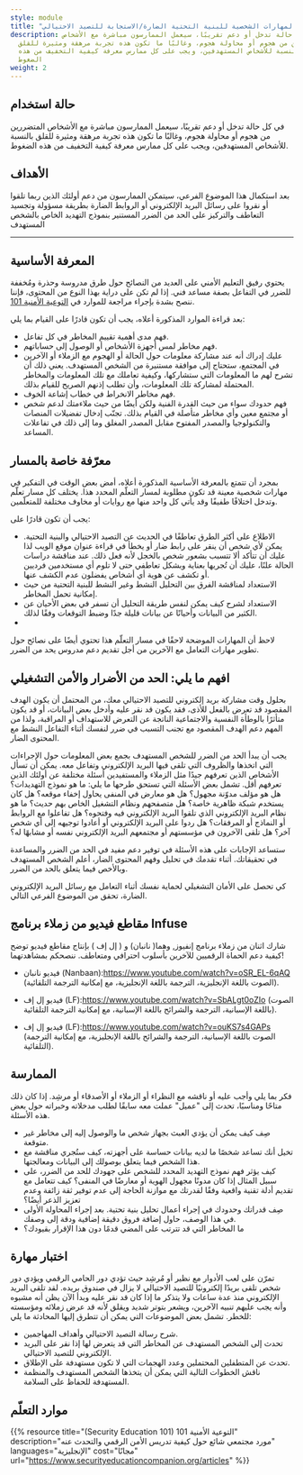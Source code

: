 ```yaml
---
style: module
title: "المهارات الشخصية للبنية التحتية الضارة/الاستجابة للتصيد الاحتيالي  "
description: في كل حالة تدخل أو دعم تقريبًا، سيعمل الممارسون مباشرة مع الأشخاص
  المتضررين من هجوم أو محاولة هجوم، وغالبًا ما تكون هذه تجربة مرهقة ومثيرة للقلق
  بالنسبة للأشخاص المستهدفين، ويجب على كل ممارس معرفة كيفية التخفيف من هذه
  الضغوط
weight: 2
---
```

## حالة استخدام

في كل حالة تدخل أو دعم تقريبًا، سيعمل الممارسون مباشرة مع الأشخاص المتضررين من هجوم أو محاولة هجوم، وغالبًا ما تكون هذه تجربة مرهقة ومثيرة للقلق بالنسبة للأشخاص المستهدفين، ويجب على كل ممارس معرفة كيفية التخفيف من هذه الضغوط.


## الأهداف

بعد استكمال هذا الموضوع الفرعي، سيتمكن الممارسون من دعم أولئك الذين ربما تلقوا أو نقروا على رسائل البريد الإلكتروني أو الروابط الضارة بطريقة مسؤولة وتجسيد التعاطف والتركيز على الحد من الضرر المستنير بنموذج التهديد الخاص بالشخص المستهدف

- - -

## المعرفة الأساسية 
يحتوي رفيق التعليم الأمني على العديد من النصائح حول طرق مدروسة وحذرة ومُخففة للضرر في التفاعل بصفة مساعد فني. إذا لم تكن على دراية بهذا النوع من المحتوى، فإننا ننصح بشدة بإجراء مراجعة للموارد في [التوعية الأمنية 101](https://www.securityeducationcompanion.org/articles).

بعد قراءة الموارد المذكورة أعلاه، يجب أن تكون قادرًا على القيام بما يلي:
* فهم مدى أهمية تقييم المخاطر في كل تفاعل.
* فهم مخاطر لمس أجهزة الأشخاص أو الوصول إلى حساباتهم.
* عليك إدراك أنه عند مشاركة معلومات حول الحالة أو الهجوم مع الزملاء أو الآخرين في المجتمع، ستحتاج إلى موافقة مستنيرة من الشخص المستهدف. يعني ذلك أن تشرح لهم ما المعلومات التي ستشاركها، وكيفية تعاملك مع تلك المعلومات والمخاطر المحتملة لمشاركة تلك المعلومات، وأن تطلب إذنهم الصريح للقيام بذلك.
* فهم مخاطر الانخراط في خطاب إشاعة الخوف.
* فهم حدودك سواء من حيث القدرة الفنية ولكن أيضًا من حيث ملاءمتك لدعم شخص أو مجتمع معين وأي مخاطر متأصلة في القيام بذلك.
تجنّب إدخال تفضيلات المنصات والتكنولوجيا والمصدر المفتوح مقابل المصدر المغلق وما إلى ذلك في تفاعلات المساعد.

## معرّفة خاصة بالمسار 


بمجرد أن تتمتع بالمعرفة الأساسية المذكورة أعلاه، أمض بعض الوقت في التفكير في مهارات شخصية معينة قد تكون مطلوبة لمسار التعلّم المحدد هذا. يختلف كل مسار تعلّم وتدخل اختلافًا طفيفًا وقد يأتي كل واحد منها مع روايات أو مخاوف مختلفة للمتعلّمين. 

يجب أن تكون قادرًا على:

* الاطلاع على أكثر الطرق تعاطفًا في الحديث عن التصيد الاحتيالي والبنية التحتية. يمكن لأي شخص أن ينقر على رابط ضار أو يخطأ في قراءة عنوان موقع الويب لذا عليك أن تتأكد ألا تتسبب بشعور شخص بالخجل لأنه فعل ذلك. عند مناقشة دراسات الحالة علنًا، عليك أن تُجريها بعناية وبشكل تعاطفي حتى لا تلوم أي مستخدمين فرديين أو تكشف عن هوية أي أشخاص يفضلون عدم الكشف عنها.
* الاستعداد لمناقشة الفرق بين التحليل النشط وغير النشط للبنية التحتية من حيث إمكانية تحمل المخاطر.
* الاستعداد لشرح كيف يمكن لنفس طريقة التحليل أن تسفر في بعض الأحيان عن الكثير من البيانات وأحيانًا عن بيانات قليلة جدًا وضبط التوقعات وفقًا لذلك.
* 
لاحظ أن المهارات الموضحة لاحقًا في مسار التعلّم هذا تحتوي أيضًا على نصائح حول تطوير مهارات التعامل مع الآخرين من أجل تقديم دعم مدروس يحد من الضرر. 

## افهم ما يلي: الحد من الأضرار والأمن التشغيلي

بحلول وقت مشاركة بريد إلكتروني للتصيد الاحتيالي معك، من المحتمل أن يكون الهدف المقصود قد تعرض بالفعل للأذى، فقد يكون قد نقر عليه وأدخل بعض البيانات، أو قد يكون متأثرًا بالوطأة النفسية والاجتماعية الناتجة عن التعرض للاستهداف أو المراقبة، ولذا من المهم دعم الهدف المقصود مع تجنب التسبب في ضرر لنفسك أثناء التفاعل النشط مع المحتوى الضار.

يجب أن يبدأ الحد من الضرر للشخص المستهدف بجمع بعض المعلومات حول الإجراءات التي اتخذها والظروف التي تلقى فيها البريد الإلكتروني وتفاعل معه. يمكن أن تسأل الأشخاص الذين تعرفهم جيدًا مثل الزملاء والمستفيدين أسئلة مختلفة عن أولئك الذين تعرفهم أقل. تشمل بعض الأسئلة التي تستحق طرحها ما يلي: ما هو نموذج التهديدات؟ هل هو مؤلف مدوّنة مجهول؟ هل هو معارض في المنفى يحاول إخفاء موقعه؟ هل كان يستخدم شبكة ظاهرية خاصة؟ هل متصفحهم ونظام التشغيل الخاص بهم حديث؟ ما هو نظام البريد الإلكتروني الذي تلقوا البريد الإلكتروني فيه وفتحوه؟ هل تفاعلوا مع الروابط أو النماذج أو المرفقات؟ هل ردوا على البريد الإلكتروني أو أعادوا توجيهه إلى أي شخص آخر؟ هل تلقى الآخرون في مؤسستهم أو مجتمعهم البريد الإلكتروني نفسه أو مشابهًا له؟

ستساعد الإجابات على هذه الأسئلة في توفير دعم مفيد في الحد من الضرر والمساعدة في تحقيقاتك. أثناء تقدمك في تحليل وفهم المحتوى الضار، أعلم الشخص المستهدف وبالأخص فيما يتعلق بالحد من الضرر.

كي تحصل على الأمان التشغيلي لحماية نفسك أثناء التعامل مع رسائل البريد الإلكتروني الضارة، تحقق من الموضوع الفرعي التالي.


## مقاطع فيديو من زملاء برنامج Infuse

شارك اثنان من زملاء برنامج إنفيوز, وهما( نانبان) و ( إل إف )  بإنتاج مقاطع فيديو توضح كيفية دعم الحماة الرقميين للآخرين بأسلوب احترافي ومتعاطف. ننصحكم بمشاهدتهما!

* فيديو نانبان (Nanbaan):https://www.youtube.com/watch?v=oSR_EL-6qAQ
(الصوت باللغة الإنجليزية، الترجمة باللغة الإنجليزية، مع إمكانية الترجمة التلقائية).

* فيديو إل إف (LF):https://www.youtube.com/watch?v=SbALgt0oZIo
(الصوت باللغة الإسبانية، الترجمة والشرائح باللغة الإسبانية، مع إمكانية الترجمة التلقائية).

* فيديو إل إف (LF):https://www.youtube.com/watch?v=ouKS7s4GAPs
(الصوت باللغة الإسبانية، الترجمة والشرائح باللغة الإنجليزية، مع إمكانية الترجمة التلقائية).



## الممارسة

فكر بما يلي وأجب عليه أو ناقشه مع النظراء أو الزملاء أو الأصدقاء أو مرشِد. إذا كان ذلك متاحًا ومناسبًا، تحدث إلى "عميل" عملت معه سابقًا لطلب مدخلاته وخبراته حول بعض هذه الأسئلة.

* صِف كيف يمكن أن يؤدي العبث بجهاز شخص ما والوصول إليه إلى مخاطر غير متوقعة.
* تخيل أنك تساعد شخصًا ما لديه بيانات حساسة على أجهزته، كيف ستُجري مناقشة مع هذا الشخص فيما يتعلق بوصولك إلى البيانات ومعالجتها.
* كيف يؤثر فهم نموذج التهديد المحدد للشخص على جهودك للحد من الضرر، على سبيل المثال إذا كان مدونًا مجهول الهوية أو معارضًا في المنفى؟ 
كيف تتعامل مع تقديم أدلة تقنية واقعية وفقًا لقدرتك مع موازنة الحاجة إلى عدم توفير ثقة زائفة وعدم تعزيز الذعر أيضًا؟
* صِف قدراتك وحدودك في إجراء أعمال تحليل بنية تحتية. بعد إجراء المحاولة الأولى في هذا الوصف، حاول إضافة فروق دقيقة إضافية ودقة إلى وصفك.
* ما المخاطر التي قد تترتب على المضي قدمًا دون هذا الإقرار بقيودك؟

## اختبار مهارة

تمرّن على لعب الأدوار مع نظير أو مُرشِد حيث تؤدي دور الحامي الرقمي ويؤدي دور شخص تلقى بريدًا إلكترونيًا للتصيد الاحتيالي لا يزال في صندوق بريده. لقد تلقى البريد الإلكتروني منذ عدة ساعات ولا يتذكر ما إذا كان قد نقر عليه وبدأ الآن يظن أنه مشبوه وأنه يجب عليهم تنبيه الآخرين، ويشعر بتوتر شديد ويقلق لأنه قد عرض زملائه ومؤسسته للخطر. تشمل بعض الموضوعات التي يمكن أن تتطرق إليها المحادثة ما يلي:

* شرح رسالة التصيد الاحتيالي وأهداف المهاجمين.
* تحدث إلى الشخص المستهدف عن المخاطر التي قد يتعرض لها إذا نقر على البريد الإلكتروني للتصيد الاحتيالي.
* تحدث عن المتطفلين المحتملين وعدد الهجمات التي لا تكون مستهدفة على الإطلاق.
* ناقش الخطوات التالية التي يمكن أن يتخذها الشخص المستهدف والمنظمة المستهدفة للحفاظ على السلامة.

## موارد التعلّم

{{% resource title="(Security Education 101)  التوعية الأمنية 101" description="مورد مجتمعي شائع حول كيفية تدريس الأمن الرقمي والتحدث عنه" languages="الإنجليزية" cost="مجانًا" url="https://www.securityeducationcompanion.org/articles" %}}


